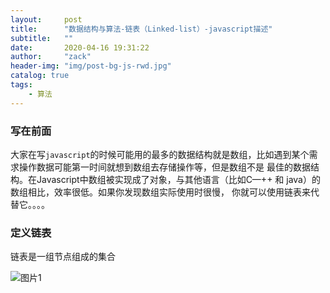 ```yaml
---
layout:     post
title:      "数据结构与算法-链表（Linked-list）-javascript描述"
subtitle:   ""
date:       2020-04-16 19:31:22
author:     "zack"
header-img: "img/post-bg-js-rwd.jpg"
catalog: true
tags:
    - 算法
---
```


### 写在前面

大家在写`javascript`的时候可能用的最多的数据结构就是数组，比如遇到某个需求操作数据可能第一时间就想到数组去存储操作等，但是数组不是
最佳的数据结构。在Javascript中数组被实现成了对象，与其他语言（比如C—++ 和 java）的数组相比，效率很低。如果你发现数组实际使用时很慢，
你就可以使用链表来代替它。。。。

### 定义链表

链表是一组节点组成的集合

![图片1]('../img/post-bg-js-rwd.jpg')